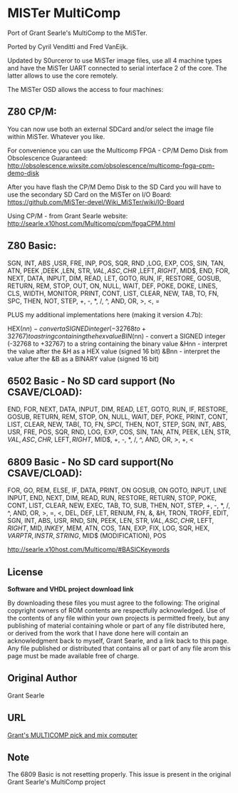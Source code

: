 MISTer MultiComp 
================

Port of Grant Searle's MultiComp to the MiSTer. 

Ported by Cyril Venditti and Fred VanEijk.

Updated by S0urceror to use MiSTer image files, use all 4 machine types and have the MiSTer 
UART connected to serial interface 2 of the core. The latter allows to use the core remotely.

The MiSTer OSD allows the access to four machines:

## Z80 CP/M: 
You can now use both an external SDCard and/or select the image file within MiSTer. Whatever you like.

For convenience you can use the Multicomp FPGA - CP/M Demo Disk from Obsolescence Guaranteed:
http://obsolescence.wixsite.com/obsolescence/multicomp-fpga-cpm-demo-disk

After you have flash the CP/M Demo Disk to the SD Card you will have to use the secondary SD Card on the MiSTer on I/O Board:
https://github.com/MiSTer-devel/Wiki_MiSTer/wiki/IO-Board

Using CP/M - from Grant Searle website:
http://searle.x10host.com/Multicomp/cpm/fpgaCPM.html

## Z80 Basic:
SGN, INT, ABS ,USR, FRE, INP, POS, SQR, RND ,LOG, EXP, COS, SIN, TAN, ATN, PEEK ,DEEK ,LEN, STR$, VAL ,ASC, CHR$ ,LEFT$, 
RIGHT$, MID$, END, FOR, NEXT, DATA, INPUT, DIM, READ, LET, GOTO, RUN, IF, RESTORE, GOSUB, RETURN, REM, STOP, OUT, ON, 
NULL, WAIT,  DEF, POKE, DOKE, LINES, CLS, WIDTH, MONITOR, PRINT, CONT, LIST, CLEAR, NEW, TAB, TO, FN, SPC, THEN, NOT, 
STEP, +, -, *, /, ^, AND, OR, >, <, = 

PLUS my additional implementations here (making it version 4.7b):

HEX$(nn) - convert a SIGNED integer (-32768 to +32767) to a string containing the hex value
BIN$(nn) - convert a SIGNED integer (-32768 to +32767) to a string containing the binary value
&Hnn - interpret the value after the &H as a HEX value (signed 16 bit)
&Bnn - interpret the value after the &B as a BINARY value (signed 16 bit)

## 6502 Basic - No SD card support (No CSAVE/CLOAD):
END, FOR, NEXT, DATA, INPUT, DIM, READ, LET, GOTO, RUN, IF, RESTORE, GOSUB, RETURN, REM, STOP, ON, NULL, WAIT, DEF, POKE, PRINT,
CONT, LIST, CLEAR, NEW, TAB(, TO, FN, SPC(, THEN, NOT, STEP, SGN, INT, ABS, USR, FRE, POS, SQR, RND, LOG, EXP, COS, SIN, TAN, ATN,
PEEK, LEN, STR$, VAL, ASC, CHR$, LEFT$, RIGHT$, MID$, +, -, *, /, ^, AND, OR, >, +, <

## 6809 Basic - No SD card support(No CSAVE/CLOAD):
FOR, GO, REM, ELSE, IF, DATA, PRINT, ON GOSUB, ON GOTO, INPUT, LINE INPUT, END, NEXT, DIM, READ, RUN, RESTORE, RETURN, STOP, POKE,
CONT, LIST, CLEAR, NEW, EXEC, TAB, TO, SUB, THEN, NOT, STEP, +, -, *, /, ^, AND, OR, >, =, <, DEL, DEF, LET, RENUM, FN, &, &H, TRON,
TROFF, EDIT, SGN, INT, ABS, USR, RND, SIN, PEEK, LEN, STR$, VAL, ASC, CHR$, LEFT$, RIGHT$, MID$, INKEY$, MEM, ATN, COS, TAN, EXP, FIX,
LOG, SQR, HEX$, VARPTR, INSTR, STRING$, MID$ (MODIFICATION), POS

http://searle.x10host.com/Multicomp/#BASICKeywords

## License

__Software and VHDL project download link__

By downloading these files you must agree to the following: The original
copyright owners of ROM contents are respectfully acknowledged.  Use of the
contents of any file within your own projects is permitted freely, but any
publishing of material containing whole or part of any file distributed
here, or derived from the work that I have done here will contain an
acknowledgment back to myself, Grant Searle, and a link back to this page.
Any file published or distributed that contains all or part of any file
arom this page must be made available free of charge.

## Original Author
Grant Searle

## URL
[Grant's MULTICOMP pick and mix computer](http://searle.x10host.com/Multicomp/)

## Note
The 6809 Basic is not resetting  properly. This issue is present in the original Grant Searle's MultiComp project
